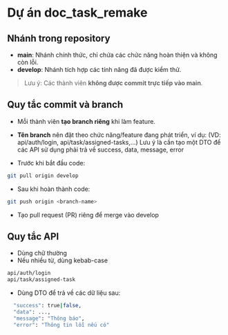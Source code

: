 # Dự án doc_task_remake

## Nhánh trong repository

- **main**: Nhánh chính thức, chỉ chứa các chức năng hoàn thiện và không còn lỗi.  
- **develop**: Nhánh tích hợp các tính năng đã được kiểm thử.  
> Lưu ý: Các thành viên **không được commit trực tiếp vào main**.

## Quy tắc commit và branch

- Mỗi thành viên **tạo branch riêng** khi làm feature.  
- **Tên branch** nên đặt theo chức năng/feature đang phát triển, ví dụ:   (VD: api/auth/login, api/task/assigned-tasks,...)
Lưu ý là cần tạo một DTO để các API sử dụng phải trả về success, data, message, error

- Trước khi bắt đầu code:  
```bash
git pull origin develop
```

- Sau khi hoàn thành code:  
```bash
git push origin <branch-name>
```

- Tạo pull request (PR) riêng để merge vào develop

## Quy tắc API
- Dùng chữ thường
- Nếu nhiều từ, dùng kebab-case

```bash
api/auth/login
api/task/assigned-task
```

- Dùng DTO để trả về các dữ liệu sau:

```bash
  "success": true|false,
  "data": ...,
  "message": "Thông báo",
  "error": "Thông tin lỗi nếu có"
```
